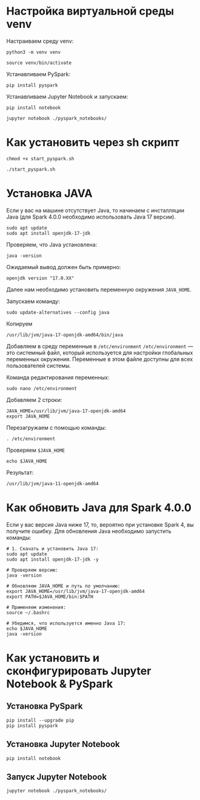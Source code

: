 # Настройка виртуальной среды venv
Настраиваем среду venv:
```
python3 -m venv venv

source venv/bin/activate
```

Устанавливаем PySpark:
```
pip install pyspark
```

Устанавливаем Jupyter Notebook и запускаем:
```
pip install notebook

jupyter notebook ./pyspark_notebooks/
```

# Как установить через sh скрипт
```
chmod +x start_pyspark.sh

./start_pyspark.sh
```

# Установка JAVA
Если у вас на машине отсутствует Java, то начинаем с инсталляции Java (для Spark 4.0.0 необходимо использовать Java 17 версии).
```
sudo apt update
sudo apt install openjdk-17-jdk
```

Проверяем, что Java установлена:
```
java -version
```

Ожидаемый вывод должен быть примерно:
```
openjdk version "17.0.XX"
```

Далее нам необходимо установить переменную окружения `JAVA_HOME`.

Запускаем команду:
```
sudo update-alternatives --config java
```

Копируем
```
/usr/lib/jvm/java-17-openjdk-amd64/bin/java
```

Добавляем в среду переменные в `/etc/environment`
`/etc/environment` — это системный файл, который используется для настройки глобальных переменных окружения. Переменные в этом файле доступны для всех пользователей системы.

Команда редактирования переменных:
```
sudo nano /etc/environment
```

Добавляем 2 строки:
```
JAVA_HOME=/usr/lib/jvm/java-17-openjdk-amd64
export JAVA_HOME
```

Перезагружаем с помощью команды:
```
. /etc/environment
```

Проверяем `$JAVA_HOME`
```
echo $JAVA_HOME
```

Результат:
```
/usr/lib/jvm/java-11-openjdk-amd64
```

# Как обновить Java для Spark 4.0.0
Если у вас версия Java ниже 17, то, вероятно при установке Spark 4, вы получите ошибку. Для обновления Java необходимо запустить команды:

```
# 1. Скачать и установить Java 17:
sudo apt update
sudo apt install openjdk-17-jdk -y

# Проверяем версию:
java -version

# Обновляем JAVA_HOME и путь по умолчанию:
export JAVA_HOME=/usr/lib/jvm/java-17-openjdk-amd64
export PATH=$JAVA_HOME/bin:$PATH

# Применяем изменения:
source ~/.bashrc

# Убедимся, что используется именно Java 17:
echo $JAVA_HOME
java -version

```

# Как установить и сконфигурировать Jupyter Notebook & PySpark
## Установка PySpark
```
pip install --upgrade pip
pip install pyspark
```

## Установка Jupyter Notebook
```
pip install notebook
```

## Запуск Jupyter Notebook
```
jupyter notebook ./pyspark_notebooks/
```
